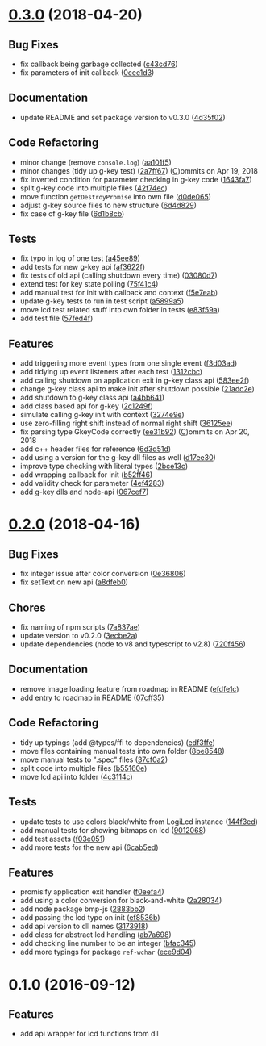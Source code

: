 <a name="0.3.0"></a>
# [0.3.0](https://github.com/Zorbing/node-lgsdk/compare/v0.2.0...v0.3.0) (2018-04-20)


## Bug Fixes

* fix callback being garbage collected ([c43cd76](https://github.com/Zorbing/node-lgsdk/commit/c43cd76))
* fix parameters of init callback ([0cee1d3](https://github.com/Zorbing/node-lgsdk/commit/0cee1d3))


## Documentation

* update README and set package version to v0.3.0 ([4d35f02](https://github.com/Zorbing/node-lgsdk/commit/4d35f02))


## Code Refactoring

* minor change (remove `console.log`) ([aa101f5](https://github.com/Zorbing/node-lgsdk/commit/aa101f5))
* minor changes (tidy up g-key test) ([2a7ff67](https://github.com/Zorbing/node-lgsdk/commit/2a7ff67)) ([C](https://github.com/Zorbing/node-lgsdk/commit/C))ommits on Apr 19, 2018
* fix inverted condition for parameter checking in g-key code ([1643fa7](https://github.com/Zorbing/node-lgsdk/commit/1643fa7))
* split g-key code into multiple files ([42f74ec](https://github.com/Zorbing/node-lgsdk/commit/42f74ec))
* move function `getDestroyPromise` into own file ([d0de065](https://github.com/Zorbing/node-lgsdk/commit/d0de065))
* adjust g-key source files to new structure ([6d4d829](https://github.com/Zorbing/node-lgsdk/commit/6d4d829))
* fix case of g-key file ([6d1b8cb](https://github.com/Zorbing/node-lgsdk/commit/6d1b8cb))


## Tests

* fix typo in log of one test ([a45ee89](https://github.com/Zorbing/node-lgsdk/commit/a45ee89))
* add tests for new g-key api ([af3622f](https://github.com/Zorbing/node-lgsdk/commit/af3622f))
* fix tests of old api (calling shutdown every time) ([03080d7](https://github.com/Zorbing/node-lgsdk/commit/03080d7))
* extend test for key state polling ([75f41c4](https://github.com/Zorbing/node-lgsdk/commit/75f41c4))
* add manual test for init with callback and context ([f5e7eab](https://github.com/Zorbing/node-lgsdk/commit/f5e7eab))
* update g-key tests to run in test script ([a5899a5](https://github.com/Zorbing/node-lgsdk/commit/a5899a5))
* move lcd test related stuff into own folder in tests ([e83f59a](https://github.com/Zorbing/node-lgsdk/commit/e83f59a))
* add test file ([57fed4f](https://github.com/Zorbing/node-lgsdk/commit/57fed4f))


## Features

* add triggering more event types from one single event ([f3d03ad](https://github.com/Zorbing/node-lgsdk/commit/f3d03ad))
* add tidying up event listeners after each test ([1312cbc](https://github.com/Zorbing/node-lgsdk/commit/1312cbc))
* add calling shutdown on application exit in g-key class api ([583ee2f](https://github.com/Zorbing/node-lgsdk/commit/583ee2f))
* change g-key class api to make init after shutdown possible ([21adc2e](https://github.com/Zorbing/node-lgsdk/commit/21adc2e))
* add shutdown to g-key class api ([a4bb641](https://github.com/Zorbing/node-lgsdk/commit/a4bb641))
* add class based api for g-key ([2c1249f](https://github.com/Zorbing/node-lgsdk/commit/2c1249f))
* simulate calling g-key init with context ([3274e9e](https://github.com/Zorbing/node-lgsdk/commit/3274e9e))
* use zero-filling right shift instead of normal right shift ([36125ee](https://github.com/Zorbing/node-lgsdk/commit/36125ee))
* fix parsing type GkeyCode correctly ([ee31b92](https://github.com/Zorbing/node-lgsdk/commit/ee31b92)) ([C](https://github.com/Zorbing/node-lgsdk/commit/C))ommits on Apr 20, 2018
* add c++ header files for reference ([6d3d51d](https://github.com/Zorbing/node-lgsdk/commit/6d3d51d))
* add using a version for the g-key dll files as well ([d17ee30](https://github.com/Zorbing/node-lgsdk/commit/d17ee30))
* improve type checking with literal types ([2bce13c](https://github.com/Zorbing/node-lgsdk/commit/2bce13c))
* add wrapping callback for init ([b52ff46](https://github.com/Zorbing/node-lgsdk/commit/b52ff46))
* add validity check for parameter ([4ef4283](https://github.com/Zorbing/node-lgsdk/commit/4ef4283))
* add g-key dlls and node-api ([067cef7](https://github.com/Zorbing/node-lgsdk/commit/067cef7))



<a name="0.2.0"></a>
# [0.2.0](https://github.com/Zorbing/node-lgsdk/compare/v0.1.0...v0.2.0) (2018-04-16)


## Bug Fixes

* fix integer issue after color conversion ([0e36806](https://github.com/Zorbing/node-lgsdk/commit/0e36806))
* fix setText on new api ([a8dfeb0](https://github.com/Zorbing/node-lgsdk/commit/a8dfeb0))


## Chores

* fix naming of npm scripts ([7a837ae](https://github.com/Zorbing/node-lgsdk/commit/7a837ae))
* update version to v0.2.0 ([3ecbe2a](https://github.com/Zorbing/node-lgsdk/commit/3ecbe2a))
* update dependencies (node to v8 and typescript to v2.8) ([720f456](https://github.com/Zorbing/node-lgsdk/commit/720f456))


## Documentation

* remove image loading feature from roadmap in README ([efdfe1c](https://github.com/Zorbing/node-lgsdk/commit/efdfe1c))
* add entry to roadmap in README ([07cff35](https://github.com/Zorbing/node-lgsdk/commit/07cff35))


## Code Refactoring

* tidy up typings (add @types/ffi to dependencies) ([edf3ffe](https://github.com/Zorbing/node-lgsdk/commit/edf3ffe))
* move files containing manual tests into own folder ([8be8548](https://github.com/Zorbing/node-lgsdk/commit/8be8548))
* move manual tests to ".spec" files ([37cf0a2](https://github.com/Zorbing/node-lgsdk/commit/37cf0a2))
* split code into multiple files ([b55160e](https://github.com/Zorbing/node-lgsdk/commit/b55160e))
* move lcd api into folder ([4c3114c](https://github.com/Zorbing/node-lgsdk/commit/4c3114c))


## Tests

* update tests to use colors black/white from LogiLcd instance ([144f3ed](https://github.com/Zorbing/node-lgsdk/commit/144f3ed))
* add manual tests for showing bitmaps on lcd ([9012068](https://github.com/Zorbing/node-lgsdk/commit/9012068))
* add test assets ([f03e051](https://github.com/Zorbing/node-lgsdk/commit/f03e051))
* add more tests for the new api ([6cab5ed](https://github.com/Zorbing/node-lgsdk/commit/6cab5ed))


## Features

* promisify application exit handler ([f0eefa4](https://github.com/Zorbing/node-lgsdk/commit/f0eefa4))
* add using a color conversion for black-and-white ([2a28034](https://github.com/Zorbing/node-lgsdk/commit/2a28034))
* add node package bmp-js ([2883bb2](https://github.com/Zorbing/node-lgsdk/commit/2883bb2))
* add passing the lcd type on init ([ef8536b](https://github.com/Zorbing/node-lgsdk/commit/ef8536b))
* add api version to dll names ([3173918](https://github.com/Zorbing/node-lgsdk/commit/3173918))
* add class for abstract lcd handling ([ab7a698](https://github.com/Zorbing/node-lgsdk/commit/ab7a698))
* add checking line number to be an integer ([bfac345](https://github.com/Zorbing/node-lgsdk/commit/bfac345))
* add more typings for package `ref-wchar` ([ece9d04](https://github.com/Zorbing/node-lgsdk/commit/ece9d04))



<a name="0.1.0"></a>
# 0.1.0 (2016-09-12)


## Features

* add api wrapper for lcd functions from dll


